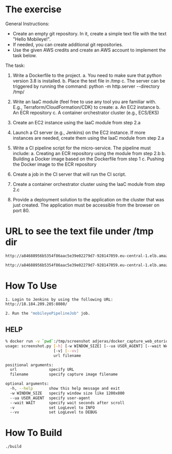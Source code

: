 The exercise
============
General Instructions:
-	Create an empty git repository. In it, create a simple text file with the text "Hello Mobileye!".
-	If needed, you can create additional git repositories. 
-	Use the given AWS credits and create an AWS account to implement the task below.

The task:
  1.	Write a Dockerfile to the project. 
     a.	You need to make sure that python version 3.8 is installed.
     b.	Place the text file in /tmp
     c.	The server can be triggered by running the command: python -m http.server --directory /tmp/

  2.	Write an IaaC module (feel free to use any tool you are familiar with. E.g., Terraform/CloudFormation/CDK) to create:
     a.	An EC2 instance
     b.	An ECR repository
     c.	A container orchestrator cluster (e.g., ECS/EKS)
  3.	Create an EC2 instance using the IaaC module from step 2.a
  4.	Launch a CI server (e.g., Jenkins) on the EC2 instance. If more instances are needed, create them using the IaaC module from step 2.a
  5.	Write a CI pipeline script for the micro-service. The pipeline must include:
     a.	Creating an ECR repository using the module from step 2.b
     b.	Building a Docker image based on the Dockerfile from step 1
     c.	Pushing the Docker image to the ECR repository
  6.	Create a job in the CI server that will run the CI script.
  7.	Create a container orchestrator cluster using the IaaC module from step 2.c 
  8.	Provide a deployment solution to the application on the cluster that was just created. The application must be accessible from the browser on port 80. 


URL to see the text file under /tmp dir 
=======================================

```bash
http://a84688956b5354f86aac5e39e02279d7-928147059.eu-central-1.elb.amazonaws.com

http://a84688956b5354f86aac5e39e02279d7-928147059.eu-central-1.elb.amazonaws.com/mobileye.txt
```


How To Use
==========

```bash
1. Login to Jenkins by using the following URL:
http://18.184.209.205:8080/

2. Run the "mobileyePipelineJob" job.
```

HELP
----

```bash
% docker run -v `pwd`:/tmp/screenshot adjeras/docker_capture_web_otorio
usage: screenshot.py [-h] [-w WINDOW_SIZE] [--ua USER_AGENT] [--wait WAIT]
                     [-v] [--vv]
                     url filename

positional arguments:
  url              specify URL
  filename         specify capture image filename

optional arguments:
  -h, --help       show this help message and exit
  -w WINDOW_SIZE   specify window size like 1200x800
  --ua USER_AGENT  specify user-agent
  --wait WAIT      specify wait seconds after scroll
  -v               set LogLevel to INFO
  --vv             set LogLevel to DEBUG
```

How To Build
===========

```bash
./build
```
